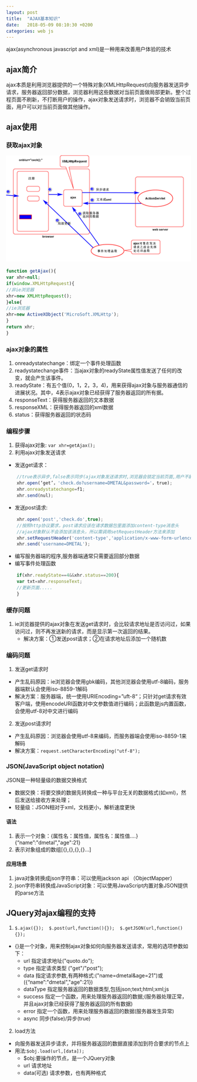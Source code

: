 ```yaml
---
layout: post
title:  "AJAX基本知识"
date:   2018-05-09 08:10:30 +0200
categories: web js
---
```


ajax(asynchronous javascript and xml)是一种用来改善用户体验的技术


## ajax简介
ajax本质是利用浏览器提供的一个特殊对象(XMLHttpRequest)向服务器发送异步请求，服务器返回部分数据，浏览器利用这些数据对当前页面做局部更新。整个过程页面不刷新，不打断用户的操作，ajax对象发送请求时，浏览器不会销毁当前页面，用户可以对当前页面做其他操作。
## ajax使用
### 获取ajax对象
 <img src= "/assets/files/ajax.png" alt="加载错误" title="ajax"/>
 
```js
function getAjax(){
var xhr=null;
if(window.XMLHttpRequest){
//非ie浏览器
xhr=new XMLHttpRequest();
}else{
//ie浏览器
xhr=new ActiveXObject('MicroSoft.XMLHttp');
}
return xhr;
}
```
### ajax对象的属性
1. onreadystatechange：绑定一个事件处理函数
2. readystatechange事件：当ajax对象的readyState属性值发送了任何的改变，就会产生该事件。
3. readyState：有五个值(0，1，2，3，4)，用来获得ajax对象与服务器通信的进展状况。其中，4表示ajax对象已经获得了服务器返回的所有据。												                
4. responseText：获得服务器返回的文本数据
5. responseXML：获得服务器返回的xml数据
6. status：获得服务器返回的状态码

### 编程步骤
1. 获得ajax对象: `var xhr=getAjax();`
2. 利用ajax对象发送请求
* 发送get请求：
```js
    //true表示异步,false表示同步(ajax对象发送请求时,浏览器会锁定当前页面,用户不能操作)
    xhr.open(‘get’，'check.do?username=DMETAL&password='，true);
    xhr.onreadystatechange=f1;
    xhr.send(nul);
```
* 发送post请求:
```js
    xhr.open('post','check.do',true);
    //按照http协议要求，post请求应该在请求数据包里面添加content-type消息头
    //ajax对象默认不会添加该消息头，所以需调用setRequestHeader方法来添加
    xhr.setRequestHeader('content-type','application/x-www-form-urlencoded');
    xhr.send('username=DMETAL');
```
* 编写服务器端的程序,服务器端通常只需要返回部分数据
* 编写事件处理函数
```js
    if(xhr.readyState==4&&xhr.status==200){
    var txt=xhr.responseText;
    //更新页面.....
    }
```

### 缓存问题
1. ie浏览器提供的ajax对象在发送get请求时，会比较请求地址是否访问过，如果访问过，则不再发送新的请求，而是显示第一次返回的结果。
    * 解决方案：①发送post请求；②在请求地址后添加一个随机数

### 编码问题
1. 发送get请求时
* 产生乱码原因：ie浏览器会使用gbk编码，其他浏览器会使用utf-8编码，服务器端默认会使用iso-8859-1解码
* 解决方案：服务器端，统一使用URIEncoding=”uft-8“；只针对get请求有效客户端，使用encodeURI函数对中文参数值进行编码；此函数是js内置函数，会使用utf-8对中文进行编码
2. 发送post请求时
* 产生乱码原因：浏览器会使用utf-8来编码，而服务器端会使用iso-8859-1来解码
* 解决方案：`request.setCharacterEncoding("utf-8");`

### JSON(JavaScript object notation)
JSON是一种轻量级的数据交换格式
* 数据交换：将要交换的数据先转换成一种与平台无关的数据格式(如xml)，然后发送给接收方来处理；
* 轻量级：JSON相对于xml，文档更小，解析速度更快

#### 语法
1. 表示一个对象：{属性名：属性值，属性名：属性值....}  {“name”:"dmetal","age":21}
2. 表示对象组成的数组[{},{},{},{}...]

#### 应用场景
1. java对象转换成json字符串：可以使用jackson api （ObjectMapper）
2. json字符串转换成JavaScript对象：可以使用JavaScript内置对象JSON提供的parse方法

## JQuery对ajax编程的支持
1. `$.ajax({});  $.post(url,function(){});  $.getJSON(url,function(){});`
* {}是一个对象，用来控制ajax对象如何向服务器发送请求，常用的选项参数如下：
    * url 指定请求地址("quoto.do");
    * type 指定请求类型 ("get"/"post");
    * data 指定请求参数,有两种格式:("name=dmetal&age=21")或({“name”:"dmetal","age":21})
    * dataType 指定服务器返回的数据类型,包括json;text;html;xml;js
    * success 指定一个函数，用来处理服务器返回的数据;(服务器处理正常，并且ajax对象已经获得了服务器返回的所有数据)
    * error 指定一个函数，用来处理服务器返回的数据(服务器发生异常)
    * async 同步(false)/异步(true)
2. load方法
* 向服务器发送异步请求，并将服务器返回的数据直接添加到符合要求的节点上
* 用法:`$obj.load(url,[data]);`
    * $obj:要操作的节点，是一个JQuery对象
    * url 请求地址
    * data(可选) 请求参数，也有两种格式

